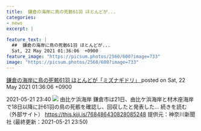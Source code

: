 ```yaml
---
title:  鎌倉の海岸に鳥の死骸61羽 ほとんどが...
categories:
- news
excerpt: |
  
feature_text: |
  ##  鎌倉の海岸に鳥の死骸61羽 ほとんどが...
  Sat, 22 May 2021 01:36:06  +0900
feature_image: "https://picsum.photos/2560/600?image=733"
image: "https://picsum.photos/2560/600?image=733"
---
```


[ 鎌倉の海岸に鳥の死骸61羽 ほとんどが「ミズナギドリ」  ](https://rosie.5ch.net/test/read.cgi/editorialplus/1621614966/)
posted on Sat, 22 May 2021 01:36:06  +0900

<!--more-->

2021-05-21 23:40 ![](https://contents.oricon.co.jp/upimg/article/3/1522/1522013/detail/img400/957c728cffa5b6259f11353d301c5e54840e0b3eb6dd5b162e4304e5d3f3c7b8.jpg) 由比ケ浜海岸 鎌倉市は21日、由比ケ浜海岸と材木座海岸で18日以降に計61羽の鳥の死骸を確認し、回収したと発表した... 続きを読む（外部サイト） https://this.kiji.is/768486430828085248 提供元：神奈川新聞社 (最終更新：2021-05-21 23:50)
